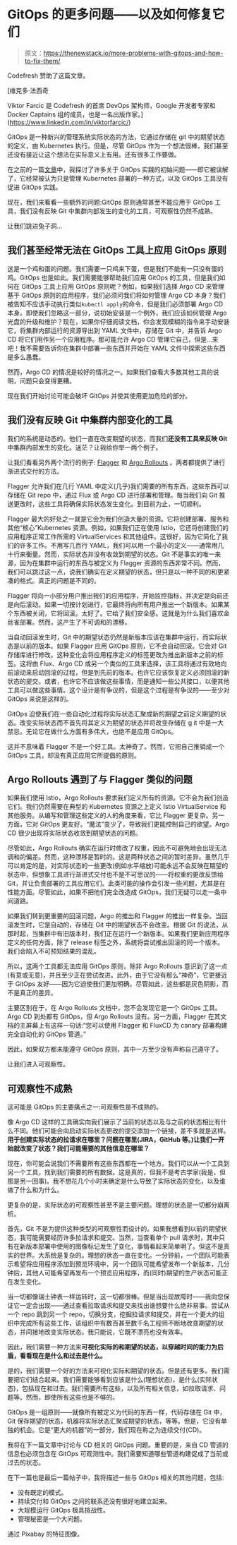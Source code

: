 # GitOps 的更多问题——以及如何修复它们

> 原文：<https://thenewstack.io/more-problems-with-gitops-and-how-to-fix-them/>

Codefresh 赞助了这篇文章。

 [维克多·法西奇

Viktor Farcic 是 Codefresh 的首席 DevOps 架构师，Google 开发者专家和 Docker Captains 组的成员，也是一名出版作家。](https://www.linkedin.com/in/viktorfarcic/) 

GitOps 是一种新兴的管理系统实际状态的方法，它通过存储在 git 中的期望状态的定义，由 Kubernetes 执行。但是，尽管 GitOps 作为一个想法很棒，我们甚至还没有接近让这个想法在实际意义上有用。还有很多工作要做。

在之前的一篇[文章](https://thenewstack.io/the-problems-with-gitops-and-how-to-fix-them/)中，我探讨了许多关于 GitOps 实践的初始问题——即它被误解了，它经常被认为只是管理 Kubernetes 部署的一种方式，以及 GitOps 工具没有促进 GitOps 实践。

现在，我们来看看一些额外的问题:GitOps 原则通常甚至不能应用于 GitOps 工具，我们没有反映 Git 中集群内部发生的变化的工具，可观察性仍然不成熟。

让我们跳进兔子洞…

## **我们甚至经常无法在 GitOps 工具上应用 GitOps 原则**

这是一个鸡和蛋的问题。我们需要一只鸡来下蛋，但是我们不能有一只没有蛋的鸡。GitOps 也是如此。我们需要能够帮助我们应用 GitOps 的工具，但是我们如何在 GitOps 工具上应用 GitOps 原则呢？例如，如果我们选择 Argo CD 来管理基于 GitOps 原则的应用程序，我们必须问我们将如何管理 Argo CD 本身？我们被告知不应该手动执行类似`kubectl apply`的命令，但是我们必须部署 Argo CD 本身。即使我们忽略这一部分，说初始安装是一个例外，我们应该如何管理 Argo 光盘的升级和维护？现在，如果你仔细阅读文档，你会发现模糊的指令来手动安装它，将集群内部运行的资源导出到 YAML 文件中，存储在 Git 中，并告诉 Argo CD 将它们用作另一个应用程序。那可能允许 Argo CD 管理它自己，但是…来吧！我不需要告诉你在集群中部署一些东西并开始在 YAML 文件中探索这些东西是多么愚蠢。

然而，Argo CD 的情况是较好的情况之一。如果我们查看大多数其他工具的说明，问题只会变得更糟。

现在我们开始讨论可能会破坏 GitOps 并使其使用更加危险的部分。

## **我们没有反映 Git 中集群内部变化的工具**

我们的系统是动态的。他们一直在改变期望的状态，而我们**还没有工具来反映 Git** 中集群内部发生的变化。迷茫？让我给你举一两个例子。

让我们看看另外两个流行的例子: [Flagger](https://flagger.app/) 和 [Argo Rollouts](https://argoproj.github.io/argo-rollouts/) 。两者都提供了进行渐进式交付的方法。

Flagger 允许我们在几行 YAML 中定义(几乎)我们需要的所有东西，这些东西可以存储在 Git repo 中，通过 Flux 或 Argo CD 进行部署和管理。每当我们向 Git 推送更改时，这些工具将确保实际状态发生变化。到目前为止，一切顺利。

Flagger 最大的好处之一就是它会为我们创造大量的资源。它将创建部署、服务和其他“核心”Kubernetes 资源。例如，如果我们正在使用 Istio，它还将创建我们的应用程序正常工作所需的 VirtualServices 和其他组件。这很好，因为它简化了我们的许多工作。不用写几百行 YAML，我们可以用一个最小的定义——通常用几十行来衡量。然而，实际状态并没有收敛到期望的状态。Git 不是事实的唯一来源，因为在集群中运行的东西与被定义为 Flagger 资源的东西非常不同。然而，我们可以跳过这一点，说我们确实在定义期望的状态，但只是以一种不同的和更紧凑的格式。真正的问题是不同的。

Flagger 将向一小部分用户推出我们的应用程序，开始监控指标，并决定是向前还是向后滚动。如果一切按计划进行，它最终将向所有用户推出一个新版本。如果某个东西被关闭，它将回滚。太好了。它给了我们安全感。这就是为什么我们喜欢金丝雀部署。然而，这产生了不可调和的漂移。

当自动回滚发生时，Git 中的期望状态仍然是新版本应该在集群中运行，而实际状态是以前的版本。如果 Flagger 应用 GitOps 原则，它不会自动回滚。它会对 Git 存储库进行修改。这种变化会将应用程序定义的标签更改为推出新版本之前的标签。这将由 Flux、Argo CD 或另一个类似的工具来选择，该工具将通过有效地向前滚动来启动回滚的过程，但是到先前的版本。也许它应该恢复定义必须回滚的新状态的提交。或者，也许它不应该做这些事情，而是通知一些公共接口，以便其他工具可以做这些事情。这个设计是有争议的，但是这个过程是有争议的——至少对 GitOps 来说是这样的。

GitOps 迫使我们在一些自动化过程将实际状态汇聚成新的期望之前定义期望的状态。改变实际状态而不首先将其定义为期望的状态并将改变存储在 g it 中是一大禁忌。无论它在做什么方面有多伟大，也绝不是应用 GitOps。

这并不意味着 Flagger 不是一个好工具。太神奇了。然而，它把自己推销成一个 GitOps 工具，却没有真正应用它所提倡的原则。

## **Argo Rollouts 遇到了与 Flagger 类似的问题**

如果我们使用 Istio，Argo Rollouts 要求我们定义所有的资源。它不会为我们创造它们。我们仍然需要在典型的 Kubernetes 资源之上定义 Istio VirtualService 和其他服务。从编写和管理这些定义的人的角度来看，它比 Flagger 更复杂。另一方面，它对 GitOps 更友好。“魔法”变少了，导致我们更能控制自己的欲望。Argo CD 很少出现将实际状态收敛到期望状态的问题。

尽管如此，Argo Rollouts 确实在运行时修改了权重，因此不可避免地会出现无法调和的偏差。然而，这种漂移是暂时的。这是两种状态之间的暂时差异。虽然几乎可以肯定的是，对实际状态的一些更改(例如水平缩放)可能永远不会反映在期望的状态中，但想象工具进行渐进式交付也不是不可思议的——将权重的更改反馈给 Git，并让负责部署的工具应用它们。此类可能的操作会引发一些问题，尤其是在性能方面。尽管如此，如果不把他们完全改造成 GitOps，我们无疑可以走一条中间道路。

如果我们转到更重要的回滚问题，Argo 的推出和 Flagger 的推出一样复杂。当回滚发生时，它是自动的，存储在 Git 中的期望状态不会改变。根据 Git 的说法，从那时起，当集群中有旧版本时，我们正在运行一个新版本。如果我们更新应用程序定义的任何方面，除了 release 标签之外，系统将尝试推出回滚的同一个版本。我们会陷入不可预知结果的混乱。

所以，这两个工具都无法应用 GitOps 原则，除非 Argo Rollouts 意识到了这一点(有意或无意)，并且至少正在尝试改进。此外，由于它没有那么“神奇”，它更接近于 GitOps 友好——因为它迫使我们更加明确。尽管如此，这些都是灰色阴影，而不是真正的差异。

主要区别在于，在 Argo Rollouts 文档中，您不会发现它是一个 GitOps 工具。Argo CD 到处都有 GitOps，但 Argo Rollouts 没有。另一方面，Flagger 在其文档的主屏幕上有这样一句话:“您可以使用 Flagger 和 FluxCD 为 canary 部署构建完全自动化的 GitOps 管道。”

因此，如果双方都未能遵守 GitOps 原则，其中一方至少没有声称自己遵守了。

让我们进入可观察性。

## **可观察性不成熟**

这可能是 GitOps 的主要痛点之一:可观察性是不成熟的。

像 Argo CD 这样的工具确实向我们展示了当前的状态以及与之前的状态相比有什么不同。他们可能会向启动实际状态更改的提交添加一个链接，差不多就是这样。**用于创建实际状态的拉请求在哪里？问题在哪里(JIRA，GitHub 等。)让我们一开始就改变了状态？我们可能需要的其他信息在哪里？**

现在，你可能会说我们不需要所有这些东西都在一个地方。我们可以从一个工具到另一个工具，找到我们需要的所有数据。这是真的，但我不是考古学家(我是，但那是另一回事)。我不想花几个小时来确定是什么导致了实际状态的变化，以及谁做了什么和为什么。

更复杂的是，实际状态的可观察性甚至不是主要问题。理想的状态是一切都分崩离析。

首先，Git 不是为提供这种类型的可观察性而设计的。如果我想看到以前的期望状态，我可能需要经历许多拉请求和提交。当然，当查看单个 pull 请求时，其中只有在新版本部署中使用的图像标记发生了变化，事情看起来简单明了。但这不是真实的世界。大系统是复杂的。理想的状态一直在变化。一分钟前，一个团队可能表示希望将应用程序添加到预览环境中，另一个团队可能希望发布一个新版本，几分钟后，其他人可能希望再发布一个预览应用程序，而(同时)期望的生产状态可能正在发生变化。

当一切都像瑞士钟表一样运转时，这一切都很棒。但是当出现故障时——我向您保证它一定会出现——通过查看拉取请求和提交来找出谁想要什么绝非易事。尝试从一个 repo 跳到另一个 repo，切换分支，挖掘拉请求和提交，并在一个更大的组织中完成所有这些工作，该组织中有数百甚至数千名工程师不断地改变期望的状态，并间接地改变实际状态。我只能说，它既不漂亮也没有效率。

因此，我们需要一种方法来**可视化实际的和期望的状态，以穿越时间的能力为后盾，看看现在是什么和过去是什么。**

是的，我们需要一个好的方法来可视化实际和期望的状态。但是还有更多。我们需要把它们结合起来。我们需要能够看到应该是什么(理想状态)，是什么(实际状态)，包括现在和过去。我们需要所有这些，以及所有相关信息，如拉取请求、问题等。然而，即使所有这些也是不够的。

GitOps 是一组原则——就像所有被定义为代码的东西一样，代码存储在 Git 中，Git 保存期望的状态，机器将实际状态汇聚成期望的状态，等等。但是，它没有单独的机会。它是“更大的机器”的一部分，我们现在称之为连续交付(CD)。

我将在下一篇文章中讨论与 CD 相关的 GitOps 问题。重要的是，来自 CD 管道的信息也必须包含在 GitOps 可观测性中。我们需要知道哪些管道构建促成了当前或过去的状态。

在下一篇也是最后一篇帖子中，我将描述一些与 GitOps 相关的其他问题，包括:

*   没有既定的模式。
*   持续交付和 GitOps 之间的联系还没有很好地建立起来。
*   大规模运行 GitOps 极具挑战性。
*   管理秘密是一个大问题。

通过 Pixabay 的特征图像。

<svg xmlns:xlink="http://www.w3.org/1999/xlink" viewBox="0 0 68 31" version="1.1"><title>Group</title> <desc>Created with Sketch.</desc></svg>